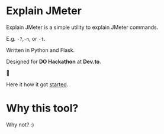 # Explain JMeter
Explain JMeter is a simple utility to explain JMeter commands.

E.g. `-?`,`-n`, or `-t`.

Written in Python and Flask.

Designed for **DO Hackathon** at **Dev.to**.

🙏

Here it how it got [started](https://dev.to/qainsights/inception-pjp).

# Why this tool?
Why not? :)